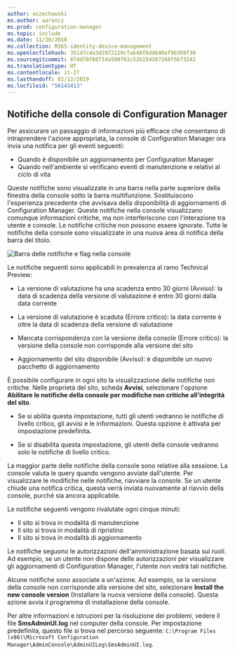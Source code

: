 ```yaml
---
author: aczechowski
ms.author: aaroncz
ms.prod: configuration-manager
ms.topic: include
ms.date: 11/30/2018
ms.collection: M365-identity-device-management
ms.openlocfilehash: 351d7c4a3d2972120cfab48f6dd648ef96369f30
ms.sourcegitcommit: 874d78f08714a509f61c52b154387268f5b73242
ms.translationtype: HT
ms.contentlocale: it-IT
ms.lasthandoff: 02/12/2019
ms.locfileid: "56143413"
---
```

## <a name="bkmk_notify"></a> Notifiche della console di Configuration Manager
<!--1318035--> Per assicurare un passaggio di informazioni più efficace che consentano di intraprendere l'azione appropriata, la console di Configuration Manager ora invia una notifica per gli eventi seguenti:
- Quando è disponibile un aggiornamento per Configuration Manager
- Quando nell'ambiente si verificano eventi di manutenzione e relativi al ciclo di vita

Queste notifiche sono visualizzate in una barra nella parte superiore della finestra della console sotto la barra multifunzione. Sostituiscono l'esperienza precedente che avvisava della disponibilità di aggiornamenti di Configuration Manager. Queste notifiche nella console visualizzano comunque informazioni critiche, ma non interferiscono con l'interazione tra utente e console. Le notifiche critiche non possono essere ignorate. Tutte le notifiche della console sono visualizzate in una nuova area di notifica della barra del titolo. 

![Barra delle notifiche e flag nella console](../../media/1318035-notify-eval-version-expired.png)

Le notifiche seguenti sono applicabili in prevalenza al ramo Technical Preview:  

- La versione di valutazione ha una scadenza entro 30 giorni (Avviso): la data di scadenza della versione di valutazione è entro 30 giorni dalla data corrente  

- La versione di valutazione è scaduta (Errore critico): la data corrente è oltre la data di scadenza della versione di valutazione  

- Mancata corrispondenza con la versione della console (Errore critico): la versione della console non corrisponde alla versione del sito  

- Aggiornamento del sito disponibile (Avviso): è disponibile un nuovo pacchetto di aggiornamento  


È possibile configurare in ogni sito la visualizzazione delle notifiche non critiche. Nelle proprietà del sito, scheda **Avvisi**, selezionare l'opzione **Abilitare le notifiche della console per modifiche non critiche all'integrità del sito**. 

- Se si abilita questa impostazione, tutti gli utenti vedranno le notifiche di livello critico, gli avvisi e le informazioni. Questa opzione è attivata per impostazione predefinita.  

- Se si disabilita questa impostazione, gli utenti della console vedranno solo le notifiche di livello critico.  

La maggior parte delle notifiche della console sono relative alla sessione. La console valuta le query quando vengono avviate dall'utente. Per visualizzare le modifiche nelle notifiche, riavviare la console. Se un utente chiude una notifica critica, questa verrà inviata nuovamente al riavvio della console, purché sia ancora applicabile. 

Le notifiche seguenti vengono rivalutate ogni cinque minuti:
- Il sito si trova in modalità di manutenzione  
- Il sito si trova in modalità di ripristino  
- Il sito si trova in modalità di aggiornamento  

Le notifiche seguono le autorizzazioni dell'amministrazione basata sui ruoli. Ad esempio, se un utente non dispone delle autorizzazioni per visualizzare gli aggiornamenti di Configuration Manager, l'utente non vedrà tali notifiche.

Alcune notifiche sono associate a un'azione. Ad esempio, se la versione della console non corrisponde alla versione del sito, selezionare **Install the new console version** (Installare la nuova versione della console). Questa azione avvia il programma di installazione della console. 

Per altre informazioni e istruzioni per la risoluzione dei problemi, vedere il file **SmsAdminUI.log** nel computer della console. Per impostazione predefinita, questo file si trova nel percorso seguente: `C:\Program Files (x86)\Microsoft Configuration Manager\AdminConsole\AdminUILog\SmsAdminUI.log`.


